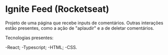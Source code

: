 # Ignite Feed (Rocketseat)

Projeto de uma página que recebe inputs de comentários. Outras interações estão presentes, como a ação de "aplaudir" e a de deletar comentários.

Tecnologias presentes:

-React;
-Typescript;
-HTML;
-CSS.
